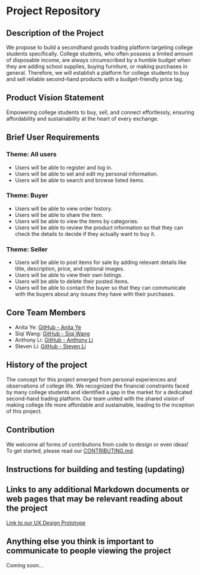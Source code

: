 # Project Repository

## Description of the Project

We propose to build a secondhand goods trading platform targeting college students specifically. College students, who often possess a limited amount of disposable income, are always circumscribed by a humble budget when they are adding school supplies, buying furniture, or making purchases in general. Therefore, we will establish a platform for college students to buy and sell reliable second-hand products with a budget-friendly price tag.

## Product Vision Statement
Empowering college students to buy, sell, and connect effortlessly, ensuring affordability and sustainability at the heart of every exchange.

## Brief User Requirements

### Theme: All users
- Users will be able to register and log in.
- Users will be able to set and edit my personal information.
- Users will be able to search and browse listed items.

### Theme: Buyer
- Users will be able to view order history.
- Users will be able to share the item.
- Users will be able to view the items by categories.
- Users will be able to review the product information so that they can check the details to decide if they actually want to buy it.

### Theme: Seller
- Users will be able to post items for sale by adding relevant details like title, description, price, and optional images.
- Users will be able to view their own listings.
- Users will be able to delete their posted items.
- Users will be able to contact the buyer so that they can communicate with the buyers about any issues they have with their purchases.

## Core Team Members

- Anita Ye: [GitHub - Anita Ye](https://github.com/anitayyc)
- Siqi Wang: [GitHub - Siqi Wang](https://github.com/SiqiiW)
- Anthony Li: [GitHub - Anthony Li](https://github.com/anthonyLi3317)
- Steven Li: [GitHub - Steven Li](https://github.com/ZiliangLi2002)

## History of the project

The concept for this project emerged from personal experiences and observations of college life. We recognized the financial constraints faced by many college students and identified a gap in the market for a dedicated second-hand trading platform. Our team united with the shared vision of making college life more affordable and sustainable, leading to the inception of this project.

## Contribution

We welcome all forms of contributions from code to design or even ideas! To get started, please read our [CONTRIBUTING.md](CONTRIBUTING.md).

## Instructions for building and testing (updating)


## Links to any additional Markdown documents or web pages that may be relevant reading about the project

[Link to our UX Design Prototype](UX-DESIGN.md)

## Anything else you think is important to communicate to people viewing the project

Coming soon...
